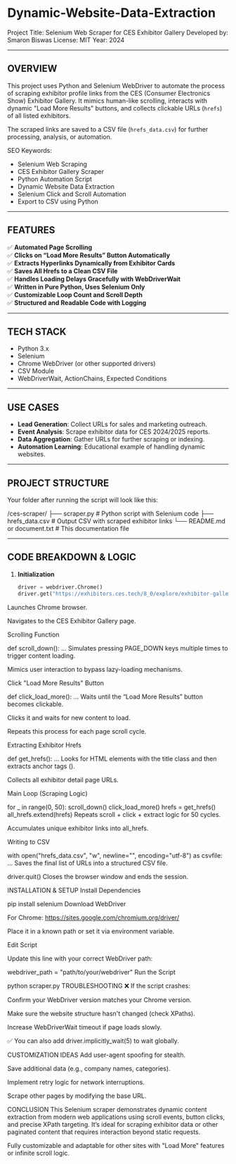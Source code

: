 # Dynamic-Website-Data-Extraction


Project Title: Selenium Web Scraper for CES Exhibitor Gallery
Developed by: Smaron Biswas
License: MIT
Year: 2024

--------------------------------------------------------------------
OVERVIEW
--------------------------------------------------------------------
This project uses Python and Selenium WebDriver to automate the process of scraping exhibitor profile links 
from the CES (Consumer Electronics Show) Exhibitor Gallery. It mimics human-like scrolling, interacts with 
dynamic "Load More Results" buttons, and collects clickable URLs (`hrefs`) of all listed exhibitors.

The scraped links are saved to a CSV file (`hrefs_data.csv`) for further processing, analysis, or automation.

SEO Keywords:
- Selenium Web Scraping
- CES Exhibitor Gallery Scraper
- Python Automation Script
- Dynamic Website Data Extraction
- Selenium Click and Scroll Automation
- Export to CSV using Python

--------------------------------------------------------------------
FEATURES
--------------------------------------------------------------------
✅ **Automated Page Scrolling**  
✅ **Clicks on “Load More Results” Button Automatically**  
✅ **Extracts Hyperlinks Dynamically from Exhibitor Cards**  
✅ **Saves All Hrefs to a Clean CSV File**  
✅ **Handles Loading Delays Gracefully with WebDriverWait**  
✅ **Written in Pure Python, Uses Selenium Only**  
✅ **Customizable Loop Count and Scroll Depth**  
✅ **Structured and Readable Code with Logging**

--------------------------------------------------------------------
TECH STACK
--------------------------------------------------------------------
- Python 3.x
- Selenium
- Chrome WebDriver (or other supported drivers)
- CSV Module
- WebDriverWait, ActionChains, Expected Conditions

--------------------------------------------------------------------
USE CASES
--------------------------------------------------------------------
- **Lead Generation**: Collect URLs for sales and marketing outreach.
- **Event Analysis**: Scrape exhibitor data for CES 2024/2025 reports.
- **Data Aggregation**: Gather URLs for further scraping or indexing.
- **Automation Learning**: Educational example of handling dynamic websites.

--------------------------------------------------------------------
PROJECT STRUCTURE
--------------------------------------------------------------------
Your folder after running the script will look like this:

  /ces-scraper/
  ├── scraper.py              # Python script with Selenium code
  ├── hrefs_data.csv          # Output CSV with scraped exhibitor links
  └── README.md or document.txt # This documentation file

--------------------------------------------------------------------
CODE BREAKDOWN & LOGIC
--------------------------------------------------------------------

1. **Initialization**
   ```python
   driver = webdriver.Chrome()
   driver.get("https://exhibitors.ces.tech/8_0/explore/exhibitor-gallery.cfm?featured=false")
Launches Chrome browser.

Navigates to the CES Exhibitor Gallery page.

Scrolling Function


def scroll_down():
    ...
Simulates pressing PAGE_DOWN keys multiple times to trigger content loading.

Mimics user interaction to bypass lazy-loading mechanisms.

Click "Load More Results" Button

def click_load_more():
    ...
Waits until the “Load More Results” button becomes clickable.

Clicks it and waits for new content to load.

Repeats this process for each page scroll cycle.

Extracting Exhibitor Hrefs


def get_hrefs():
    ...
Looks for HTML elements with the title class and then extracts anchor tags (<a>).

Collects all exhibitor detail page URLs.

Main Loop (Scraping Logic)

for _ in range(0, 50):
    scroll_down()
    click_load_more()
    hrefs = get_hrefs()
    all_hrefs.extend(hrefs)
Repeats scroll + click + extract logic for 50 cycles.

Accumulates unique exhibitor links into all_hrefs.

Writing to CSV


with open("hrefs_data.csv", "w", newline="", encoding="utf-8") as csvfile:
    ...
Saves the final list of URLs into a structured CSV file.


driver.quit()
Closes the browser window and ends the session.

INSTALLATION & SETUP
Install Dependencies


pip install selenium
Download WebDriver

For Chrome: https://sites.google.com/chromium.org/driver/

Place it in a known path or set it via environment variable.

Edit Script

Update this line with your correct WebDriver path:


webdriver_path = "path/to/your/webdriver"
Run the Script


python scraper.py
TROUBLESHOOTING
❌ If the script crashes:

Confirm your WebDriver version matches your Chrome version.

Make sure the website structure hasn't changed (check XPaths).

Increase WebDriverWait timeout if page loads slowly.

✅ You can also add driver.implicitly_wait(5) to wait globally.

CUSTOMIZATION IDEAS
Add user-agent spoofing for stealth.

Save additional data (e.g., company names, categories).

Implement retry logic for network interruptions.

Scrape other pages by modifying the base URL.

CONCLUSION
This Selenium scraper demonstrates dynamic content extraction from modern web applications using
scroll events, button clicks, and precise XPath targeting. It’s ideal for scraping exhibitor data
or other paginated content that requires interaction beyond static requests.

Fully customizable and adaptable for other sites with "Load More" features or infinite scroll logic.
